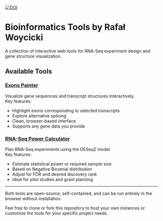 <a href="https://doi.org/10.5281/zenodo.15337793"><img src="https://zenodo.org/badge/976115941.svg" alt="DOI"></a>

# Bioinformatics Tools by Rafał Woycicki

A collection of interactive web tools for RNA-Seq experiment design and gene structure visualization.

## Available Tools

### [Exons Painter](https://rafalwoycicki.github.io/exons_painter/exons.html)

Visualize gene sequences and transcript structures interactively.  
Key features:
- Highlight exons corresponding to selected transcripts
- Explore alternative splicing
- Clean, browser-based interface
- Supports any gene data you provide

### [RNA-Seq Power Calculator](https://rafalwoycicki.github.io/power_calculator/power_calculator.html)

Plan RNA-Seq experiments using the DESeq2 model.  
Key features:
- Estimate statistical power or required sample size
- Based on Negative Binomial distribution
- Adjust for FDR and desired discovery rank
- Ideal for pilot studies and grant planning

---

Both tools are open-source, self-contained, and can be run entirely in the browser without installation.

Feel free to clone or fork this repository to host your own instances or customize the tools for your specific project needs.
